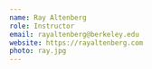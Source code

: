 ```yaml
---
name: Ray Altenberg
role: Instructor
email: rayaltenberg@berkeley.edu
website: https://rayaltenberg.com
photo: ray.jpg
---
```

